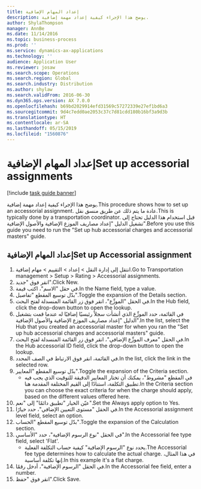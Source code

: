 ```yaml
---
title: إعداد المهام الإضافية
description: يوضح هذا الإجراء كيفية إعداد مهمة إضافية.
author: ShylaThompson
manager: AnnBe
ms.date: 11/14/2016
ms.topic: business-process
ms.prod: ''
ms.service: dynamics-ax-applications
ms.technology: ''
audience: Application User
ms.reviewer: josaw
ms.search.scope: Operations
ms.search.region: Global
ms.search.industry: Distribution
ms.author: shylaw
ms.search.validFrom: 2016-06-30
ms.dyn365.ops.version: AX 7.0.0
ms.openlocfilehash: b69bd2029914efd31569c57272339e27ef1bd6a3
ms.sourcegitcommit: 9d4c7edd0ae2053c37c7d81cdd180b16bf3a9d3b
ms.translationtype: HT
ms.contentlocale: ar-SA
ms.lasthandoff: 05/15/2019
ms.locfileid: "1560876"
---
```

# <a name="set-up-accessorial-assignments"></a><span data-ttu-id="c3b6a-103">إعداد المهام الإضافية</span><span class="sxs-lookup"><span data-stu-id="c3b6a-103">Set up accessorial assignments</span></span>

[!include [task guide banner](../../includes/task-guide-banner.md)]

<span data-ttu-id="c3b6a-104">يوضح هذا الإجراء كيفية إعداد مهمة إضافية.</span><span class="sxs-lookup"><span data-stu-id="c3b6a-104">This procedure shows how to set up an accessorial assignment.</span></span> <span data-ttu-id="c3b6a-105">عادة ما يتم ذلك عن طريق منسق نقل.</span><span class="sxs-lookup"><span data-stu-id="c3b6a-105">This is typically done by a transportation coordinator.</span></span> <span data-ttu-id="c3b6a-106">قبل استخدام هذا الدليل تحتاج إلى تشغيل الدليل "إعداد مصاريف الموزع الإضافية والأصول الإضافية‬".</span><span class="sxs-lookup"><span data-stu-id="c3b6a-106">Before you use this guide you need to run the "Set up hub accessorial charges and accessorial masters" guide.</span></span>


## <a name="set-up-accessorial-assignment"></a><span data-ttu-id="c3b6a-107">إعداد المهام الإضافية</span><span class="sxs-lookup"><span data-stu-id="c3b6a-107">Set up Accessorial assignment</span></span>
1. <span data-ttu-id="c3b6a-108">انتقل إلى إدارة النقل > إعداد > التقييم‬ > مهام إضافية.</span><span class="sxs-lookup"><span data-stu-id="c3b6a-108">Go to Transportation management > Setup > Rating > Accessorial assignments.</span></span>
2. <span data-ttu-id="c3b6a-109">انقر فوق "جديد".</span><span class="sxs-lookup"><span data-stu-id="c3b6a-109">Click New.</span></span>
3. <span data-ttu-id="c3b6a-110">في حقل "الاسم"، اكتب قيمة.</span><span class="sxs-lookup"><span data-stu-id="c3b6a-110">In the Name field, type a value.</span></span>
4. <span data-ttu-id="c3b6a-111">بدّل توسيع المقطع "تفاصيل".</span><span class="sxs-lookup"><span data-stu-id="c3b6a-111">Toggle the expansion of the Details section.</span></span>
5. <span data-ttu-id="c3b6a-112">في الحقل "الموزِّع‬"، انقر فوق زر القائمة المنسدلة لفتح البحث.</span><span class="sxs-lookup"><span data-stu-id="c3b6a-112">In the Hub field, click the drop-down button to open the lookup.</span></span>
6. <span data-ttu-id="c3b6a-113">في القائمة، حدد الموزِّع‬ الذي أنشأت سجلاً رئيسيًا إضافيًا له عندما قمت بتشغيل الدليل "إعداد مصاريف الموزع الإضافية والأصول الإضافية‬".</span><span class="sxs-lookup"><span data-stu-id="c3b6a-113">In the list, select the Hub that you created an accessorial master for when you ran the "Set up hub accessorial charges and accessorial masters" guide.</span></span> 
7. <span data-ttu-id="c3b6a-114">في الحقل "معرف الموزِّع الإضافي‬"، انقر فوق زر القائمة المنسدلة لفتح البحث.</span><span class="sxs-lookup"><span data-stu-id="c3b6a-114">In the Hub accessorial ID field, click the drop-down button to open the lookup.</span></span>
8. <span data-ttu-id="c3b6a-115">في القائمة، انقر فوق الارتباط في الصف المحدد.</span><span class="sxs-lookup"><span data-stu-id="c3b6a-115">In the list, click the link in the selected row.</span></span>
9. <span data-ttu-id="c3b6a-116">بدّل توسيع المقطع "المعايير".</span><span class="sxs-lookup"><span data-stu-id="c3b6a-116">Toggle the expansion of the Criteria section.</span></span>
    * <span data-ttu-id="c3b6a-117">في المقطع "مشروط‬"، يمكنك أن تختار المعايير الدقيقة للتوقيت الذي يجب فيه تطبيق التكلفة، استنادًا إلى القيم المختلفة المقدمة هنا.</span><span class="sxs-lookup"><span data-stu-id="c3b6a-117">In the Criteria section you can choose the exact criteria for when the charge should apply, based on the different values offered here.</span></span>  
10. <span data-ttu-id="c3b6a-118">عيّن الخيار "تطبيق دائمًا‬‬‬" إلى "نعم".</span><span class="sxs-lookup"><span data-stu-id="c3b6a-118">Set the Always apply option to Yes.</span></span>
11. <span data-ttu-id="c3b6a-119">في الحقل "مستوى التعيين الإضافي‬"، حدد خيارًا.</span><span class="sxs-lookup"><span data-stu-id="c3b6a-119">In the Accessorial assignment level field, select an option.</span></span>
12. <span data-ttu-id="c3b6a-120">بدّل توسيع المقطع "الحساب".</span><span class="sxs-lookup"><span data-stu-id="c3b6a-120">Toggle the expansion of the Calculation section.</span></span>
13. <span data-ttu-id="c3b6a-121">في الحقل "نوع الرسوم الإضافية‬"، حدد "الأساسي".</span><span class="sxs-lookup"><span data-stu-id="c3b6a-121">In the Accessorial fee type field, select 'Flat'.</span></span>
    * <span data-ttu-id="c3b6a-122">يحدد نوع "الرسوم الإضافية‬" كيفية حساب التكلفة الفعلية.</span><span class="sxs-lookup"><span data-stu-id="c3b6a-122">The Accessorial fee type determines how to calculate the actual charge.</span></span> <span data-ttu-id="c3b6a-123">في هذا المثال، إنها تكلفة أساسية.</span><span class="sxs-lookup"><span data-stu-id="c3b6a-123">In this example it's a flat charge.</span></span>  
14. <span data-ttu-id="c3b6a-124">في الحقل "الرسوم الإضافية‬"، أدخل رقمًا.</span><span class="sxs-lookup"><span data-stu-id="c3b6a-124">In the Accessorial fee field, enter a number.</span></span>
15. <span data-ttu-id="c3b6a-125">انقر فوق "حفظ".</span><span class="sxs-lookup"><span data-stu-id="c3b6a-125">Click Save.</span></span>

